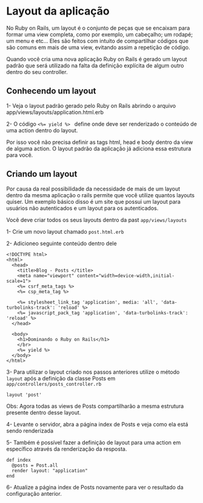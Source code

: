 # Layout da aplicação

No Ruby on Rails, um layout é o conjunto de peças que se encaixam para formar uma view completa, como por exemplo, um cabeçalho; um rodapé; um menu e etc... Eles são feitos com intuito de compartilhar códigos que são comuns em mais de uma view, evitando assim a repetição de código.

Quando você cria uma nova aplicação Ruby on Rails é gerado um layout padrão que será utilizado na falta da definição explícita de algum outro dentro do seu controller.



## Conhecendo um layout

1- Veja o layout padrão gerado pelo Ruby on Rails abrindo o arquivo app/views/layouts/application.html.erb

2- O código `<%= yield %> ` define onde deve ser renderizado o conteúdo de uma action dentro do layout.

Por isso você não precisa definir as tags html, head e body dentro da view de alguma action. O layout padrão da aplicação já adiciona essa estrutura para você.



## Criando um layout

Por causa da real possibilidade  da necessidade de mais de um layout dentro da mesma aplicação o rails permite que você utilize quantos layouts quiser. Um exemplo básico disso é um site que possui um layout para usuários não autenticados e um layout para os autenticados. 

Você deve criar todos os seus layouts dentro da past `app/views/layouts`

1- Crie um novo layout chamado `post.html.erb`



2- Adicioneo seguinte conteúdo dentro dele

```
<!DOCTYPE html>
<html>
  <head>
    <title>Blog - Posts </title>
    <meta name="viewport" content="width=device-width,initial-scale=1">
    <%= csrf_meta_tags %>
    <%= csp_meta_tag %>

    <%= stylesheet_link_tag 'application', media: 'all', 'data-turbolinks-track': 'reload' %>
    <%= javascript_pack_tag 'application', 'data-turbolinks-track': 'reload' %>
  </head>

  <body>
    <h1>Dominando o Ruby on Rails</h1>
    </br>
    <%= yield %>
  </body>
</html>
```



3- Para utilizar o layout criado nos passos anteriores utilize o método `layout` após a definição da classe Posts em `app/controllers/posts_controller.rb`

```
layout 'post'
```

Obs: Agora todas as views de Posts compartilharão a mesma estrutura presente dentro desse layout.



4- Levante o servidor, abra a página index de Posts e veja como ela está sendo renderizada



5- Também é possível fazer a definição de layout para uma action em específico através da renderização da resposta.

```
def index
  @posts = Post.all
  render layout: "application"
end
```



6- Atualize a página index de Posts novamente para ver o resultado da configuração anterior.